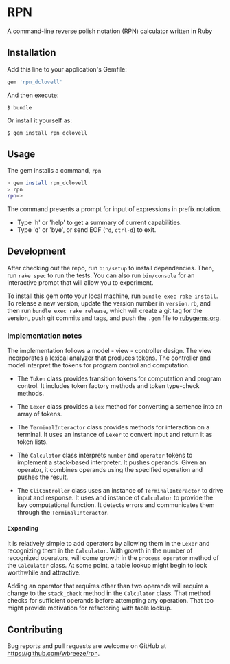 # RPN

A command-line reverse polish notation (RPN) calculator written in Ruby

## Installation

Add this line to your application's Gemfile:

```ruby
gem 'rpn_dclovell'
```

And then execute:

    $ bundle

Or install it yourself as:

    $ gem install rpn_dclovell

## Usage

The gem installs a command, `rpn`

```bash
> gem install rpn_dclovell
> rpn
rpn=>
```

The command presents a prompt for input of expressions in prefix notation.

 - Type 'h' or 'help' to get a summary of current capabilities.
 - Type 'q' or 'bye', or send EOF (`^d`, `ctrl-d`) to exit.

## Development

After checking out the repo, run `bin/setup` to install dependencies. Then, run `rake spec` to run the tests. You can also run `bin/console` for an interactive prompt that will allow you to experiment.

To install this gem onto your local machine, run `bundle exec rake install`. To release a new version, update the version number in `version.rb`, and then run `bundle exec rake release`, which will create a git tag for the version, push git commits and tags, and push the `.gem` file to [rubygems.org](https://rubygems.org).

### Implementation notes

The implementation follows a model - view - controller design.
The view incorporates a lexical analyzer that produces tokens.
The controller and model interpret the tokens for program control and
computation.

- The `Token` class provides transition tokens for computation and
program control. It includes token factory methods and token type-check
methods.

- The `Lexer` class provides a `lex` method for converting a sentence into
an array of tokens.

- The `TerminalInteractor` class provides methods for interaction on a terminal.
It uses an instance of `Lexer` to convert input and return it as token lists.

- The `Calculator` class interprets `number` and `operator` tokens to implement
a stack-based interpreter. It pushes operands. Given an operator, it
combines operands using the specified operation and pushes the result.

- The `CliController` class uses an instance of `TerminalInteractor` to
drive input and response. It uses and instance of `Calculator` to provide
the key computational function. It detects errors and communicates them
through the `TerminalInteractor`.

#### Expanding

It is relatively simple to add operators by allowing them in the `Lexer` and
recognizing them in the `Calculator`.  With growth in the number of
recognized operators, will come growth in the `process_operator` method of
the `Calculator` class. At some point, a table lookup might begin to look
worthwhile and attractive.

Adding an operator that requires other than two operands will require a
change to the `stack_check` method in the `Calculator` class. That method
checks for sufficient operands before attempting any operation.
That too might provide motivation for refactoring with table lookup.

## Contributing

Bug reports and pull requests are welcome on GitHub at https://github.com/wbreeze/rpn.
